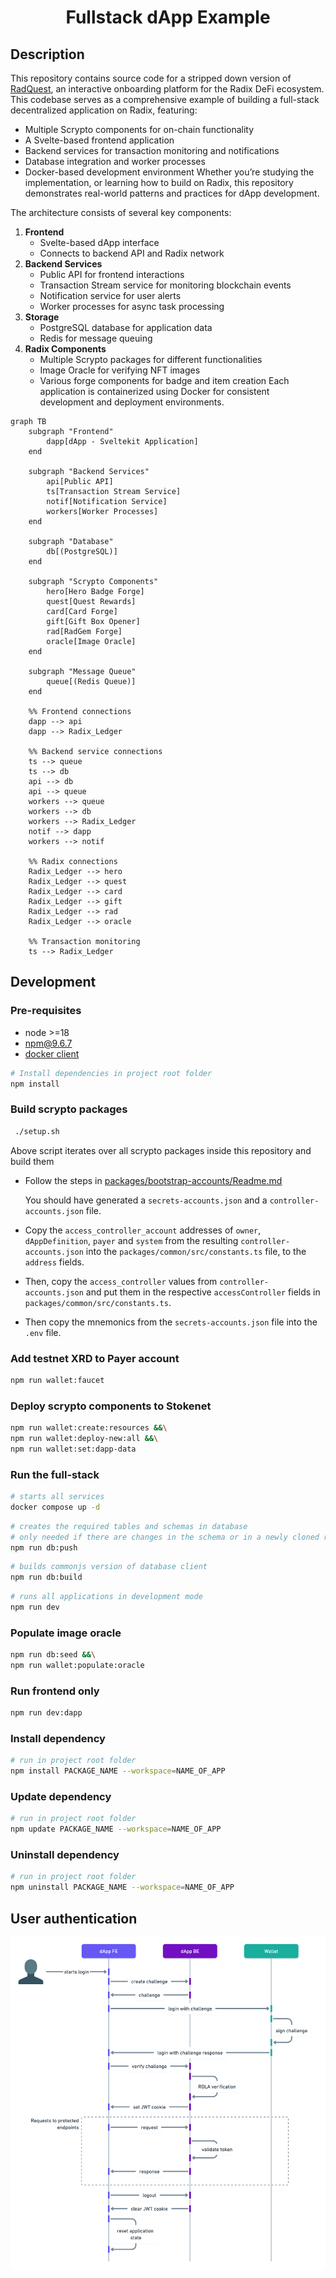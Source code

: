 <h1 style="text-align: center;">Fullstack dApp Example</h1>

## Description
This repository contains source code for a stripped down version of [RadQuest](https://radquest.io), an interactive onboarding platform for the Radix DeFi ecosystem. This codebase serves as a comprehensive example of building a full-stack decentralized application on Radix, featuring:
- Multiple Scrypto components for on-chain functionality
- A Svelte-based frontend application
- Backend services for transaction monitoring and notifications
- Database integration and worker processes
- Docker-based development environment
Whether you’re studying the implementation, or learning how to build on Radix, this repository demonstrates real-world patterns and practices for dApp development.

The architecture consists of several key components:
1. **Frontend**
   - Svelte-based dApp interface
   - Connects to backend API and Radix network
2. **Backend Services**
   - Public API for frontend interactions
   - Transaction Stream service for monitoring blockchain events
   - Notification service for user alerts
   - Worker processes for async task processing
3. **Storage**
   - PostgreSQL database for application data
   - Redis for message queuing
4. **Radix Components**
   - Multiple Scrypto packages for different functionalities
   - Image Oracle for verifying NFT images
   - Various forge components for badge and item creation
Each application is containerized using Docker for consistent development and deployment environments.

```mermaid
graph TB
    subgraph "Frontend"
        dapp[dApp - Sveltekit Application]
    end

    subgraph "Backend Services"
        api[Public API]
        ts[Transaction Stream Service]
        notif[Notification Service]
        workers[Worker Processes]
    end

    subgraph "Database"
        db[(PostgreSQL)]
    end

    subgraph "Scrypto Components"
        hero[Hero Badge Forge]
        quest[Quest Rewards]
        card[Card Forge]
        gift[Gift Box Opener]
        rad[RadGem Forge]
        oracle[Image Oracle]
    end

    subgraph "Message Queue"
        queue[(Redis Queue)]
    end

    %% Frontend connections
    dapp --> api
    dapp --> Radix_Ledger

    %% Backend service connections
    ts --> queue
    ts --> db
    api --> db
    api --> queue
    workers --> queue
    workers --> db
    workers --> Radix_Ledger
    notif --> dapp
    workers --> notif

    %% Radix connections
    Radix_Ledger --> hero
    Radix_Ledger --> quest
    Radix_Ledger --> card
    Radix_Ledger --> gift
    Radix_Ledger --> rad
    Radix_Ledger --> oracle

    %% Transaction monitoring
    ts --> Radix_Ledger
```

## Development

### Pre-requisites

- node >=18
- npm@9.6.7
- [docker client](https://www.docker.com/get-started/)

```bash
# Install dependencies in project root folder
npm install
```

### Build scrypto packages

```bash
 ./setup.sh
```

Above script iterates over all scrypto packages inside this repository and build them


- Follow the steps in [packages/bootstrap-accounts/Readme.md](packages/bootstrap-accounts/Readme.md)

  You should have generated a `secrets-accounts.json` and a `controller-accounts.json` file.

- Copy the `access_controller_account` addresses of `owner`, `dAppDefinition`, `payer` and `system` from the resulting `controller-accounts.json` into the `packages/common/src/constants.ts` file, to the `address` fields.

- Then, copy the `access_controller` values from `controller-accounts.json` and put them in the respective `accessController` fields in `packages/common/src/constants.ts`.

- Then copy the mnemonics from the `secrets-accounts.json` file into the `.env` file.

### Add testnet XRD to Payer account

```bash
npm run wallet:faucet
```

### Deploy scrypto components to Stokenet

```bash
npm run wallet:create:resources &&\
npm run wallet:deploy-new:all &&\
npm run wallet:set:dapp-data
```

### Run the full-stack

```bash
# starts all services
docker compose up -d
```

```bash
# creates the required tables and schemas in database
# only needed if there are changes in the schema or in a newly cloned repo
npm run db:push
```

```bash
# builds commonjs version of database client
npm run db:build
```

```bash
# runs all applications in development mode
npm run dev
```

### Populate image oracle

```bash
npm run db:seed &&\
npm run wallet:populate:oracle
```

### Run frontend only

```bash
npm run dev:dapp
```

### Install dependency

```bash
# run in project root folder
npm install PACKAGE_NAME --workspace=NAME_OF_APP
```

### Update dependency

```bash
# run in project root folder
npm update PACKAGE_NAME --workspace=NAME_OF_APP
```

### Uninstall dependency

```bash
# run in project root folder
npm uninstall PACKAGE_NAME --workspace=NAME_OF_APP
```

## User authentication

![user auth flow](docs/user-authentication-flow.png)
